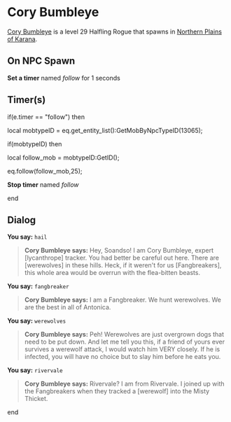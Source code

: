 # Cory Bumbleye



[Cory Bumbleye](/npc/13064) is a level 29 Halfling Rogue that spawns in [Northern Plains of Karana](/zone/13).



## On NPC Spawn

**Set a timer** named *follow* for 1 seconds


## Timer(s)

if(e.timer == "follow") then


local mobtypeID =  eq.get_entity_list():GetMobByNpcTypeID(13065);





if(mobtypeID) then



local follow_mob = mobtypeID:GetID();



eq.follow(follow_mob,25);



**Stop timer** named *follow*

end




## Dialog

**You say:** `hail`



>**Cory Bumbleye says:** Hey, Soandso!  I am Cory Bumbleye, expert [lycanthrope] tracker.  You had better be careful out here.  There are [werewolves] in these hills.  Heck, if it weren't for us [Fangbreakers], this whole area would be overrun with the flea-bitten beasts.

**You say:** `fangbreaker`



>**Cory Bumbleye says:** I am a Fangbreaker.  We hunt werewolves.  We are the best in all of Antonica.

**You say:** `werewolves`



>**Cory Bumbleye says:** Peh!  Werewolves are just overgrown dogs that need to be put down.  And let me tell you this, if a friend of yours ever survives a werewolf attack, I would watch him VERY closely.  If he is infected, you will have no choice but to slay him before he eats you.

**You say:** `rivervale`



>**Cory Bumbleye says:** Rivervale?  I am from Rivervale.  I joined up with the Fangbreakers when they tracked a [werewolf] into the Misty Thicket.

end
